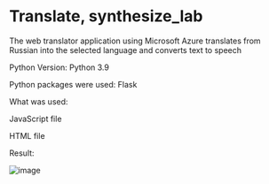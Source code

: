 # Translate, synthesize_lab


The web translator application using Microsoft Azure translates from Russian into the selected language and converts text to speech

Python Version: Python 3.9

Python packages were used: Flask

What was used:

JavaScript file

HTML file

Result:

![image](https://user-images.githubusercontent.com/90320404/147333025-ff184413-6ad5-4c74-bfc9-12365e1d3064.png)
